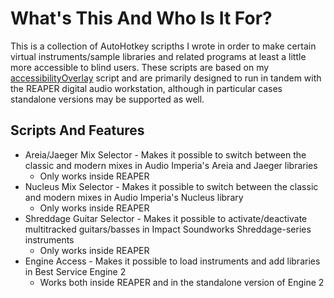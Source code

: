 # What's This And Who Is It For?
This is a collection of AutoHotkey scripths I wrote in order to make certain virtual instruments/sample libraries  and related programs at least a little more accessible to blind users. These scripts are based on my [accessibilityOverlay](https://github.com/MatejGolian/accessibilityOverlay) script and are primarily designed to run in tandem with the REAPER digital audio workstation, although in particular cases standalone versions may be supported as well.
## Scripts And Features
* Areia/Jaeger Mix Selector - Makes it possible to switch between the classic and modern mixes in Audio Imperia's Areia and Jaeger libraries
  - Only works inside REAPER
* Nucleus Mix Selector - Makes it possible to switch between the classic and modern mixes in Audio Imperia's Nucleus library
  - Only works inside REAPER
* Shreddage Guitar Selector - Makes it possible to activate/deactivate multitracked guitars/basses in Impact Soundworks Shreddage-series instruments
  - Only works inside REAPER
* Engine Access - Makes it possible to load instruments and add libraries in Best Service Engine 2
  - Works both inside REAPER and in the standalone version of Engine 2
